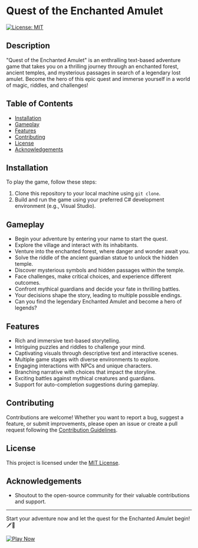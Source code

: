 # Quest of the Enchanted Amulet

[![License: MIT](https://img.shields.io/badge/License-MIT-blue.svg)](https://opensource.org/licenses/MIT)

## Description

"Quest of the Enchanted Amulet" is an enthralling text-based adventure game that takes you on a thrilling journey through an enchanted forest, ancient temples, and mysterious passages in search of a legendary lost amulet. Become the hero of this epic quest and immerse yourself in a world of magic, riddles, and challenges!

## Table of Contents

- [Installation](#installation)
- [Gameplay](#gameplay)
- [Features](#features)
- [Contributing](#contributing)
- [License](#license)
- [Acknowledgements](#acknowledgements)

## Installation

To play the game, follow these steps:

1. Clone this repository to your local machine using `git clone`.
2. Build and run the game using your preferred C# development environment (e.g., Visual Studio).

## Gameplay

- Begin your adventure by entering your name to start the quest.
- Explore the village and interact with its inhabitants.
- Venture into the enchanted forest, where danger and wonder await you.
- Solve the riddle of the ancient guardian statue to unlock the hidden temple.
- Discover mysterious symbols and hidden passages within the temple.
- Face challenges, make critical choices, and experience different outcomes.
- Confront mythical guardians and decide your fate in thrilling battles.
- Your decisions shape the story, leading to multiple possible endings.
- Can you find the legendary Enchanted Amulet and become a hero of legends?

## Features

- Rich and immersive text-based storytelling.
- Intriguing puzzles and riddles to challenge your mind.
- Captivating visuals through descriptive text and interactive scenes.
- Multiple game stages with diverse environments to explore.
- Engaging interactions with NPCs and unique characters.
- Branching narrative with choices that impact the storyline.
- Exciting battles against mythical creatures and guardians.
- Support for auto-completion suggestions during gameplay.

## Contributing

Contributions are welcome! Whether you want to report a bug, suggest a feature, or submit improvements, please open an issue or create a pull request following the [Contribution Guidelines](CONTRIBUTING.md).

## License

This project is licensed under the [MIT License](LICENSE).

## Acknowledgements

- Shoutout to the open-source community for their valuable contributions and support.

---

Start your adventure now and let the quest for the Enchanted Amulet begin! 🗡️💎

[![Play Now](https://img.shields.io/badge/Play%20Now-Launch%20Game-brightgreen)](link-to-play-game)
